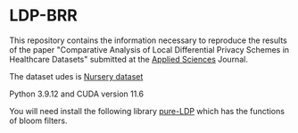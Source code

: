 # LDP-BRR

This repository contains the information necessary to reproduce the results of the paper "Comparative Analysis of Local Differential Privacy Schemes in Healthcare Datasets" submitted at the [Applied Sciences]([https://pstnet.ca/](https://phdmatamoros.github.io/AGHM-CV/)) Journal.

The dataset udes is [Nursery dataset](https://archive.ics.uci.edu/dataset/76/nursery)

Python 3.9.12 and CUDA version 11.6

You will need install the following library [pure-LDP]([https://pstnet.ca/](https://github.com/Samuel-Maddock/pure-LDP)https://github.com/Samuel-Maddock/pure-LDP) which has the functions of bloom filters. 
